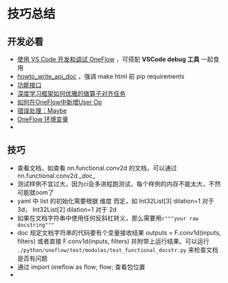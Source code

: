 # 技巧总结

## 开发必看

- [使用 VS Code 开发和调试 OneFlow](https://github.com/Oneflow-Inc/OneTeam/issues/402) ，可搭配 **VSCode debug 工具** 一起食用
- [howto_write_api_doc](https://github.com/Oneflow-Inc/OneTeam/blob/master/tutorial/howto_write_api_docs.md) ，强调 make html 前 pip requirements
- [功能接口](https://github.com/Oneflow-Inc/oneflow/wiki/Functional-Interface) 
- [深度学习框架如何优雅的做算子对齐任务](https://zhuanlan.zhihu.com/p/458111952) 
- [如何在OneFlow中新增User Op](https://github.com/Oneflow-Inc/OneTeam/blob/add_doc_user_op/docs/%E5%A6%82%E4%BD%95%E5%9C%A8OneFlow%E4%B8%AD%E6%96%B0%E5%A2%9EUser%20Op.md) 
- [错误处理：Maybe](https://mp.weixin.qq.com/s/GKKAzZHYWH92ckBGbQabKQ)
- [OneFlow 环境变量](https://github.com/Oneflow-Inc/OneTeam/issues/654) 
- 



## 技巧

- 查看文档，如查看 nn.functional.conv2d 的文档，可以通过 nn.functional.conv2d.\__doc__
- 测试样例不宜过大，因为ci会多进程跑测试，每个样例的内存不能太大，不然可能就oom了 
- yaml 中 list 的初始化需要根据 维度 而定，如 Int32List[3] dilation=1 对于 3d， Int32List[2] dilation=1 对于 2d
- 如果在文档字符串中使用任何反斜杠转义，那么需要用`r"""your raw docstring"""`
- doc 规定文档字符串的代码要有个变量接收结果 outputs = F.conv1d(inputs, filters) 或者直接 F.conv1d(inputs, filters) 并附带上运行结果。可以运行 `./python/oneflow/test/modules/test_functional_docstr.py` 来检查文档是否有问题
- 通过 import oneflow as flow; flow; 查看包位置
- 

